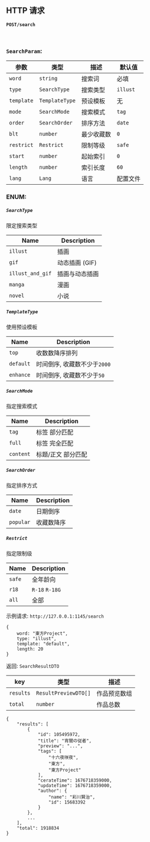 ## HTTP 请求

<b><code>POST</code></b><b><code>/search</code></b>

<br/>

### `SearchParam`:

| 参数       | 类型           | 描述       | 默认值   |
| ---------- | -------------- | ---------- | -------- |
| `word`     | `string`       | 搜索词     | 必填     |
| `type`     | `SearchType`   | 搜索类型   | `illust` |
| `template` | `TemplateType` | 预设模板   | 无       |
| `mode`     | `SearchMode`   | 搜索模式   | `tag`    |
| `order`    | `SearchOrder`  | 排序方法   | `date`   |
| `blt`      | `number`       | 最少收藏数 | `0`      |
| `restrict` | `Restrict`     | 限制等级   | `safe`   |
| `start`    | `number`       | 起始索引   | `0`      |
| `length`   | `number`       | 索引长度   | `60`     |
| `lang`     | `Lang`         | 语言       | 配置文件 |

### ENUM:

##### `SearchType`

限定搜索类型

| Name             | Description    |
| ---------------- | -------------- |
| `illust`         | 插画           |
| `gif`            | 动态插画 (GIF) |
| `illust_and_gif` | 插画与动态插画 |
| `manga`          | 漫画           |
| `novel`          | 小说           |

##### `TemplateType`

使用预设模板

| Name      | Description                  |
| --------- | ---------------------------- |
| `top`     | 收数数降序排列               |
| `default` | 时间倒序, 收藏数不少于`2000` |
| `enhance` | 时间倒序, 收藏数不少于`50`   |

##### `SearchMode`

指定搜索模式

| Name      | Description        |
| --------- | ------------------ |
| `tag`     | 标签 部分匹配      |
| `full`    | 标签 完全匹配      |
| `content` | 标题/正文 部分匹配 |

##### `SearchOrder`

指定排序方式

| Name      | Description |
| --------- | ----------- |
| `date`    | 日期倒序    |
| `popular` | 收藏数降序  |

##### `Restrict`

指定限制级

| Name   | Description    |
| ------ | -------------- |
| `safe` | 全年龄向       |
| `r18`  | `R-18` `R-18G` |
| `all`  | 全部           |

示例请求: `http://127.0.0.1:1145/search`

```
{
    word: "東方Project",
    type: "illust",
    template: "default",
    length: 20
}
```

返回: `SearchResultDTO`

| key       | 类型                 | 描述         |
| --------- | -------------------- | ------------ |
| `results` | `ResultPreviewDTO[]` | 作品预览数组 |
| `total`   | `number`             | 作品总数     |

```
{
    "results": [
        {
            "id": 105495972,
            "title": "宵闇の従者",
            "preview": "...",
            "tags": [
                "十六夜咲夜",
                "東方",
                "東方Project"
            ],
            "cerateTime": 1676718359000,
            "updateTime": 1676718359000,
            "author": {
                "name": "彩川賢治",
                "id": 15683392
            }
        },
        ...
    ],
    "total": 1918834
}
```
